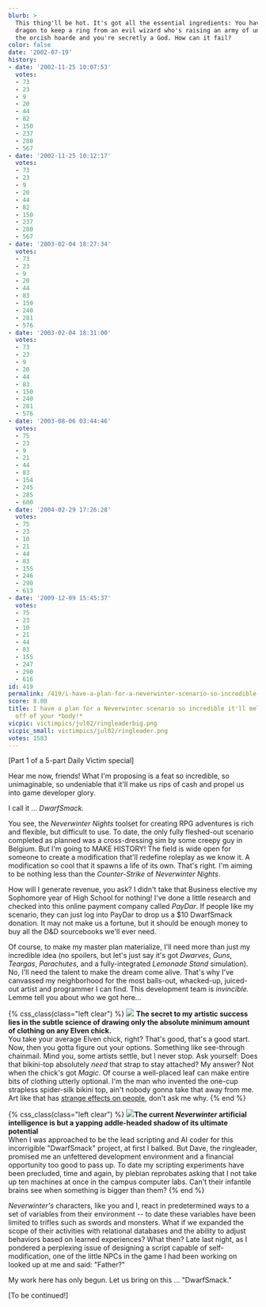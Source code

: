 ```yaml
---
blurb: >
  This thing'll be hot. It's got all the essential ingredients: You have to kill a
  dragon to keep a ring from an evil wizard who's raising an army of undead to fight
  the orcish hoarde and you're secretly a God. How can it fail?
color: false
date: '2002-07-19'
history:
- date: '2002-11-25 10:07:53'
  votes:
  - 73
  - 23
  - 9
  - 20
  - 44
  - 82
  - 150
  - 237
  - 280
  - 567
- date: '2002-11-25 10:12:17'
  votes:
  - 73
  - 23
  - 9
  - 20
  - 44
  - 82
  - 150
  - 237
  - 280
  - 567
- date: '2003-02-04 18:27:34'
  votes:
  - 73
  - 23
  - 9
  - 20
  - 44
  - 83
  - 150
  - 240
  - 281
  - 576
- date: '2003-02-04 18:31:00'
  votes:
  - 73
  - 23
  - 9
  - 20
  - 44
  - 83
  - 150
  - 240
  - 281
  - 576
- date: '2003-08-06 03:44:46'
  votes:
  - 75
  - 23
  - 9
  - 21
  - 44
  - 83
  - 154
  - 245
  - 285
  - 600
- date: '2004-02-29 17:26:28'
  votes:
  - 75
  - 23
  - 10
  - 21
  - 44
  - 83
  - 155
  - 246
  - 290
  - 613
- date: '2009-12-09 15:45:37'
  votes:
  - 75
  - 23
  - 10
  - 21
  - 44
  - 83
  - 155
  - 247
  - 290
  - 616
id: 419
permalink: /419/i-have-a-plan-for-a-neverwinter-scenario-so-incredible-itll-melt-the-skin-off-of-your-body/
score: 8.08
title: I have a plan for a Neverwinter scenario so incredible it'll melt the *skin*
  off of your *body!*
vicpic: victimpics/jul02/ringleaderbig.png
vicpic_small: victimpics/jul02/ringleader.png
votes: 1583
---
```


\[Part 1 of a 5-part Daily Victim special\]

Hear me now, friends! What I'm proposing is a feat so incredible, so
unimaginable, so undeniable that it'll make us rips of cash and propel
us into game developer glory.

I call it ... *DwarfSmack.*

You see, the *Neverwinter Nights* toolset for creating RPG adventures is
rich and flexible, but difficult to use. To date, the only fully
fleshed-out scenario completed as planned was a cross-dressing sim by
some creepy guy in Belgium. But I'm going to MAKE HISTORY! The field is
wide open for someone to create a modification that'll redefine roleplay
as we know it. A modification so cool that it spawns a life of its own.
That's right. I'm aiming to be nothing less than the *Counter-Strike* of
*Neverwinter Nights*.

How will I generate revenue, you ask? I didn't take that Business
elective my Sophomore year of High School for nothing! I've done a
little research and checked into this online payment company called
*PayDar*. If people like my scenario, they can just log into PayDar to
drop us a $10 DwarfSmack donation. It may not make us a fortune, but it
should be enough money to buy all the D&D sourcebooks we'll ever need.

Of course, to make my master plan materialize, I'll need more than just
my incredible idea (no spoilers, but let's just say it's got *Dwarves*,
*Guns*, *Teargas*, *Parachutes*, and a fully-integrated *Lemonade Stand*
simulation). No, I'll need the talent to make the dream come alive.
That's why I've canvassed my neighborhood for the most balls-out,
whacked-up, juiced-out artist and programmer I can find. This
development team is *invincible.* Lemme tell you about who we got
here...

{% css_class(class="left clear") %}
![](/img/victimpics/jul02/artguy.png) **The secret to my artistic success
lies in the subtle science of drawing only the absolute minimum amount
of clothing on any Elven chick.**  
 You take your average Elven chick, right? That's good, that's a good
start. Now, then you gotta figure out your options. Something like
see-through chainmail. Mind you, some artists settle, but I never stop.
Ask yourself: Does that bikini-top absolutely *need* that strap to stay
attached? My answer? Not when the chick's got *Magic*. Of course a
well-placed leaf can make entire bits of clothing utterly optional. I'm
the man who invented the one-cup strapless spider-silk bikini top, ain't
nobody gonna take that away from me. Art like that has [strange effects
on people](@/victim/406.md), don't ask me why.
{% end %}

{% css_class(class="left clear") %}
![](/img/victimpics/jul02/aiguy.png)**The current *Neverwinter*
artificial intelligence is but a yapping addle-headed shadow of its
ultimate potential**  
 When I was approached to be the lead scripting and AI coder for this
incorrigible "DwarfSmack" project, at first I balked. But Dave, the
ringleader, promised me an unfettered development environment and a
financial opportunity too good to pass up. To date my scripting
experiments have been precluded, time and again, by plebian reprobates
asking that I not take up ten machines at once in the campus computer
labs. Can't their infantile brains see when something is bigger than
them?
{% end %}

*Neverwinter's* characters, like you and I, react in predetermined ways
to a set of variables from their environment -- to date these variables
have been limited to trifles such as swords and monsters. What if we
expanded the scope of their activities with relational databases and the
ability to adjust behaviors based on learned experiences? What then?
Late last night, as I pondered a perplexing issue of designing a script
capable of self-modification, one of the little NPCs in the game I had
been working on looked up at me and said: "Father?"

My work here has only begun. Let us bring on this ... "DwarfSmack."

\[To be continued!\]
